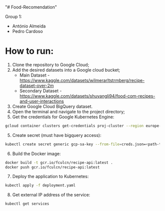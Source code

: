 "# Food-Recomendation" 


Group 1:
- António Almeida
- Pedro Cardoso

# How to run:

1. Clone the repository to Google Cloud;
2. Add the desired datasets into a Google cloud bucket;
   - Main Dataset - https://www.kaggle.com/datasets/wilmerarltstrmberg/recipe-dataset-over-2m
   - Secondary Dataset - https://www.kaggle.com/datasets/shuyangli94/food-com-recipes-and-user-interactions
3. Create Google Cloud BigQuery dataset.
3. Open the terminal and navigate to the project directory;
4. Get the credentials for Google Kubernetes Engine:
```bash
gcloud container clusters get-credentials proj-cluster --region europe-west4
```
5. Create secret (must have bigquery access):
```bash
kubectl create secret generic gcp-sa-key --from-file=creds.json=<path-to-your-credentials-file>
```
6. Build the Docker image:
```bash
docker build -t gcr.io/fculcn/recipe-api:latest .
docker push gcr.io/fculcn/recipe-api:latest
```
7. Deploy the application to Kubernetes:
```bash
kubectl apply -f deployment.yaml
```
8. Get external IP address of the service:
```bash
kubectl get services
```
